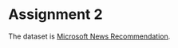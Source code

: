 # Assignment 2
The dataset is [Microsoft News Recommendation](https://learn.microsoft.com/azure/open-datasets/dataset-microsoft-news?tabs=azureml-opendatasets). 
